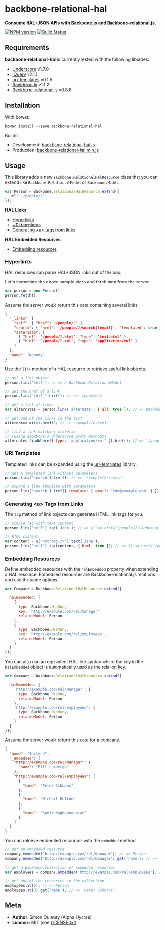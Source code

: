 # backbone-relational-hal

**Consume [HAL+JSON](http://stateless.co/hal_specification.html) APIs  with [Backbone.js](http://backbonejs.org) and [Backbone-relational.js](https://github.com/PaulUithol/Backbone-relational).**

[![NPM version](https://badge.fury.io/js/backbone-relational-hal.png)](http://badge.fury.io/js/backbone-relational-hal)
[![Build Status](https://secure.travis-ci.org/AlphaHydrae/backbone-relational-hal.png)](http://travis-ci.org/AlphaHydrae/backbone-relational-hal)

## Requirements

**backbone-relational-hal** is currently tested with the following libraries:

* [Underscore](http://underscorejs.org) v1.7.0
* [jQuery](http://jquery.com) v2.1.1
* [uri-templates](https://github.com/geraintluff/uri-templates) v0.1.5
* [Backbone.js](http://backbonejs.org) v1.1.2
* [Backbone-relational.js](http://backbonerelational.org) v0.8.8

## Installation

With bower:

    bower install --save backbone-relational-hal

Builds:

* Development: [backbone-relational-hal.js](https://raw.github.com/AlphaHydrae/backbone-relational-hal/master/backbone-relational-hal.js)
* Production: [backbone-relational-hal.min.js](https://raw.github.com/AlphaHydrae/backbone-relational-hal/master/backbone-relational-hal.min.js)

## Usage

This library adds a new `Backbone.RelationalHalResource` class that you can extend like `Backbone.RelationalModel` or `Backbone.Model`.

```js
var Person = Backbone.RelationalHalResource.extend({
  url: '/people/2'
});
```

**HAL Links**

* [Hyperlinks](#hyperlinks)
* [URI templates](#uritemplates)
* [Generating &lt;a&gt; tags from links](#generatingltagttagsfromlinks)

**HAL Embedded Resources**

* [Embedding resources](#embeddingresources)

### Hyperlinks

HAL resources can parse HAL+JSON links out of the box.

Let's instantiate the above sample class and fetch data from the server.

```js
var person = new Person();
person.fetch();
```

Assume the server would return this data containing several links.

```json
{
  "_links": {
    "self": { "href": '/people/2' },
    "search": { "href": '/people/2/search{?email}', "templated": true },
    "alternate": [
      { "href": '/people/2.html', "type": 'text/html' },
      { "href": '/people/2.xml', "type": 'application/xml' }
    ]
  },
  "name": "Nobody"
}
```

Use the `link` method of a HAL resource to retrieve useful link objects.

```js
// get a link object
person.link('self'); // => a Backbone.RelationalModel

// get the href of a link
person.link('self').href(); // => '/people/2'

// get a list of links
var alternates = person.link('alternate', { all: true }); // => Backbone.Collection of link objects

// get one of the links in the list
alternates.at(0).href(); // => '/people/2.html'

// find a link matching criteria
// (using Backbone's Underscore proxy methods)
alternates.findWhere({ type: 'application/xml' }).href(); // => '/people/2.xml'
```

### URI Templates

Templated links can be expanded using the [uri-templates](https://github.com/geraintluff/uri-templates) library.

```js
// get a templated link without parameters
person.link('search').href(); // => '/people/2/search'

// expand a link template with parameters
person.link('search').href({ template: { email: 'foo@example.com' } }); // => '/people/2/search?email=foo@example.com'
```

### Generating &lt;a&gt; Tags from Links

The `tag` method of link objects can generate HTML link tags for you.

```js
// simple tag with text content
person.link('self').tag('John'); // => $('<a href="/people/2">John</a>')

// HTML content
var content = $('<strong />').text('Jane');
person.link('self').tag(content, { html: true }); // => $('<a href="/people/2"><strong>Jane</strong></a>')
```

### Embedding Resources

Define embedded resources with the `halEmbedded` property when extending a HAL resource.
Embedded resources are Backbone-relational.js relations and use the same options.

```js
var Company = Backbone.RelationalHalResource.extend({

  halEmbedded: [
    {
      type: Backbone.HasOne,
      key: 'http://example.com/rel/manager',
      relatedModel: Person
    },
    {
      type: Backbone.HasMany,
      key: 'http://example.com/rel/employees',
      relatedModel: Person
    }
  ]
});
```

You can also use an equivalent HAL-like syntax where the key in the `halEmbedded` object is automatically used as the relation key.

```js
var Company = Backbone.RelationalHalResource.extend({

  halEmbedded: {
    'http://example.com/rel/manager': {
      type: Backbone.HasOne,
      relatedModel: Person
    },
    'http://example.com/rel/employees': {
      type: Backbone.HasMany,
      relatedModel: Person
    }
  }
});
```

Assume the server would return this data for a company.

```json
{
  "name": "Initech",
  "_embedded": {
    "http://example.com/rel/manager": {
      "name": "Bill Lumbergh"
    },
    "http://example.com/rel/employees": [
      {
        "name": "Peter Gibbons"
      },
      {
        "name": "Michael Bolton"
      },
      {
        "name": "Samir Nagheenanajar"
      }
    ]
  }
}
```

You can retrieve embedded resources with the `embedded` method.

```js
// get an embedded resource
company.embedded('http://example.com/rel/manager'); // => Person
company.embedded('http://example.com/rel/manager').get('name'); // => 'Bill Lumbergh'

// get a Backbone.Collection of embedded resources
var employees = company.embedded('http://example.com/rel/employees'); // => Backbone.Collection

// get one of the resources in the collection
employees.at(0); // => Person
employees.at(0).get('name'); // => 'Peter Gibbons'
```

## Meta

* **Author:** Simon Oulevay (Alpha Hydrae)
* **License:** MIT (see [LICENSE.txt](https://raw.github.com/AlphaHydrae/backbone-relational-hal/master/LICENSE.txt))
